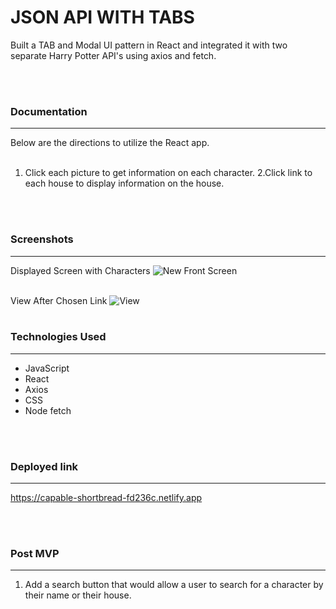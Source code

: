 # JSON API WITH TABS

Built a TAB and Modal UI pattern in React and integrated it with two separate Harry Potter API's using axios and fetch.

<br></br>


### Documentation
---
Below are the directions to utilize the React app.
<br></br>
1. Click each picture to get information on each character.
2.Click link to each house to display information on the house.

<br></br>

### Screenshots
---
Displayed Screen with Characters
![New Front Screen](https://i.imgur.com/SiJRdgj.png)
<br></br>


View After Chosen Link
![View](https://i.imgur.com/VakV8pT.png)
<br></br>

### Technologies Used
---
* JavaScript
* React
* Axios
* CSS
* Node fetch

<br></br>

### Deployed link
---
https://capable-shortbread-fd236c.netlify.app


<br></br>

### Post MVP
---

1. Add a search button that would allow a user to search for a character by their name or their house.
